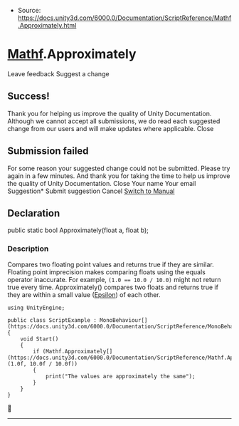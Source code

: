* Source: https://docs.unity3d.com/6000.0/Documentation/ScriptReference/Mathf.Approximately.html

#  [Mathf](https://docs.unity3d.com/6000.0/Documentation/ScriptReference/Mathf.html).Approximately
Leave feedback
Suggest a change
## Success!
Thank you for helping us improve the quality of Unity Documentation. Although we cannot accept all submissions, we do read each suggested change from our users and will make updates where applicable.
Close
## Submission failed
For some reason your suggested change could not be submitted. Please <a>try again</a> in a few minutes. And thank you for taking the time to help us improve the quality of Unity Documentation.
Close
Your name Your email Suggestion* Submit suggestion
Cancel
[Switch to Manual](https://docs.unity3d.com/6000.0/Documentation/Manual/class-Mathf.html "Go to Mathf Component in the Manual")
## Declaration
public static bool Approximately(float a, float b); 
### Description
Compares two floating point values and returns true if they are similar.
Floating point imprecision makes comparing floats using the equals operator inaccurate. For example, `(1.0 == 10.0 / 10.0)` might not return true every time. Approximately() compares two floats and returns true if they are within a small value ([Epsilon](https://docs.unity3d.com/6000.0/Documentation/ScriptReference/Mathf.Epsilon.html)) of each other.
```
using UnityEngine;  
  
public class ScriptExample : MonoBehaviour[](https://docs.unity3d.com/6000.0/Documentation/ScriptReference/MonoBehaviour.html)
{
    void Start()
    {
        if (Mathf.Approximately[](https://docs.unity3d.com/6000.0/Documentation/ScriptReference/Mathf.Approximately.html)(1.0f, 10.0f / 10.0f))
        {
            print("The values are approximately the same");
        }
    }
}

```

* * *
